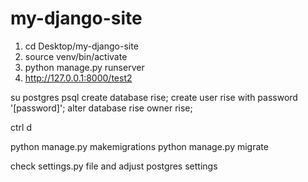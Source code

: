 # my-django-site

1. cd Desktop/my-django-site
2. source venv/bin/activate
3. python manage.py runserver
4. http://127.0.0.1:8000/test2

su postgres
psql
create database rise;
create user rise with password '[password]';
alter database rise owner rise;

ctrl d

python manage.py makemigrations
python manage.py migrate

check settings.py file and adjust postgres settings
